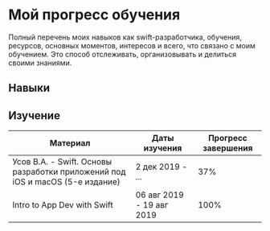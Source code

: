 # Мой прогресс обучения

Полный перечень моих навыков как swift-разработчика, обучения, ресурсов, основных моментов, интересов и всего, что связано с моим обучением. Это способ отслеживать, организовывать и делиться своими знаниями.

## Навыки

## Изучение

| Материал | Даты изучения | Прогресс завершения |
| --- | --- | --- |
| Усов В.А. - Swift. Основы разработки приложений под iOS и macOS (5-е издание) | 2 дек 2019 - ... | 37% |
| Intro to App Dev with Swift | 06 авг 2019 - 19 авг 2019 | 100% |